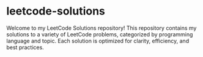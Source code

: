 # leetcode-solutions
Welcome to my LeetCode Solutions repository! This repository contains my solutions to a variety of LeetCode problems, categorized by programming language and topic. Each solution is optimized for clarity, efficiency, and best practices.
